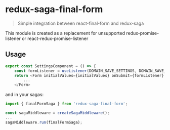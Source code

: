 redux-saga-final-form
=====================

> Simple integration between react-final-form and redux-saga

This module is created as a replacement for unsupported redux-promise-listener or react-redux-promise-listener

## Usage

```javascript
export const SettingsComponent = () => {
    const formListener = useListener(DOMAIN_SAVE_SETTINGS, DOMAIN_SAVE_SETTINGS_SUCCESS, DOMAIN_SAVE_SETTINGS_ERROR);
    return <Form initialValues={initialValues} onSubmit={formListener} validate={validate}>
        ...
    </Form>
```

and in your sagas:

```javascript
import { finalFormSaga } from 'redux-saga-final-form'; 

const sagaMiddleware = createSagaMiddleware();
...
sagaMiddleware.run(finalFormSaga);
```

